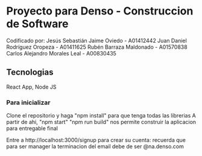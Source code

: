 # Proyecto para Denso - Construccion de Software
Codificado por:
Jesús Sebastián Jaime Oviedo - A01412442
Juan Daniel Rodríguez Oropeza - A01411625
Rubén Barraza Maldonado - A01570838
Carlos Alejandro Morales Leal - A00830435

## Tecnologias
React App, Node JS

### Para inicializar
Clone el repositorio y haga "npm install" para que tenga todas las librerias
A partir de ahi, "npm start"
"npm run build" nos permite construir la aplicacion para entregable final

Entre a http://localhost:3000/signup para crear su cuenta: recuerda que para ser manager la terminacion del email debe de ser @na.denso.com